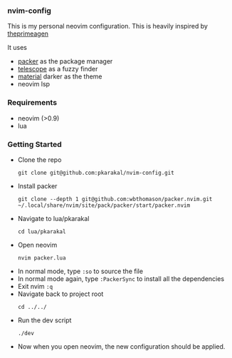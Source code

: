 ### nvim-config
This is my personal neovim configuration. This is heavily inspired by [theprimeagen](https://github.com/theprimeagen/init.lua)

It uses
* [packer](https://github.com/wbthomason/packer.nvim) as the package manager
* [telescope](https://github.com/nvim-telescope/telescope.nvim) as a fuzzy finder
* [material](https://github.com/marko-cerovac/material.nvim) darker as the theme
* neovim lsp

### Requirements
*  neovim (>0.9)
*  lua


### Getting Started
*  Clone the repo
    ```shell
    git clone git@github.com:pkarakal/nvim-config.git
    ```
*  Install packer
    ```shell
    git clone --depth 1 git@github.com:wbthomason/packer.nvim.git ~/.local/share/nvim/site/pack/packer/start/packer.nvim
    ```
*  Navigate to lua/pkarakal
    ```shell
    cd lua/pkarakal
    ```
*  Open neovim
    ```shell
    nvim packer.lua
    ```
*  In normal mode, type `:so` to source the file
*  In normal mode again, type `:PackerSync` to install all the dependencies
*  Exit nvim `:q`
*  Navigate back to project root
    ```shell
    cd ../../
    ```
*  Run the dev script
    ```shell
    ./dev
    ```
*  Now when you open neovim, the new configuration should be applied.
